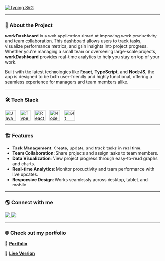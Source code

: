 <a href="https://git.io/typing-svg">
  <img src="https://readme-typing-svg.demolab.com?font=Fira+Code&duration=3000&pause=1000&width=435&lines=Loading...;+workDashboard+%7C+Dashboard;Improving+Work+Productivity" 
  alt="Typing SVG" />
</a>

---

### 🚀 About the Project

**workDashboard** is a web application aimed at improving work productivity and team collaboration. This dashboard allows users to track tasks, visualize performance metrics, and gain insights into project progress. Whether you're managing a small team or overseeing large-scale projects, **workDashboard** provides real-time analytics to help you stay on top of your work.

Built with the latest technologies like **React**, **TypeScript**, and **NodeJS**, the app is designed to be both user-friendly and highly functional, offering a seamless experience for managers and team members alike.

---

### 🛠 Tech Stack

<img align="left" alt="JavaScript" width="35px" style="padding-right:10px;" src="https://cdn.jsdelivr.net/gh/devicons/devicon/icons/javascript/javascript-plain.svg"/>
<img align="left" alt="TypeScript" width="35px" style="padding-right:10px;" src="https://cdn.jsdelivr.net/gh/devicons/devicon/icons/typescript/typescript-original.svg"/>
<img align="left" alt="React" width="35px" style="padding-right:10px;" src="https://cdn.jsdelivr.net/gh/devicons/devicon/icons/react/react-original.svg"/>
<img align="left" alt="NodeJS" width="35px" style="padding-right:10px;" src="https://cdn.jsdelivr.net/gh/devicons/devicon/icons/nodejs/nodejs-original.svg"/>
<img align="left" alt="Git" width="35px" style="padding-right:10px;" src="https://cdn.jsdelivr.net/gh/devicons/devicon/icons/git/git-original.svg"/>
<br>  
<br>

---

### 🏗 Features

- **Task Management**: Create, update, and track tasks in real time.
- **Team Collaboration**: Share projects and assign tasks to team members.
- **Data Visualization**: View project progress through easy-to-read graphs and charts.
- **Real-time Analytics**: Monitor productivity and team performance with live updates.
- **Responsive Design**: Works seamlessly across desktop, tablet, and mobile.

---

### 🌎 Connect with me

<a href="https://www.linkedin.com/in/juniorfs/" target="_blank">
  <img src="https://img.shields.io/badge/-LinkedIn-%230077B5?style=for-the-badge&logo=linkedin&logoColor=white" target="_blank">
</a>

<a href="https://github.com/xJuniorFx" target="_blank">
  <img src="https://img.shields.io/badge/-GitHub-181717?style=for-the-badge&logo=github&logoColor=white">
</a>

---

### 🌐 Check out my portfolio

🔗 **[Portfolio](https://xjuniorfx.github.io/Portfolio/)**

🔗 **[Live Version](https://main.d1j1foeipdmbxm.amplifyapp.com/)**
